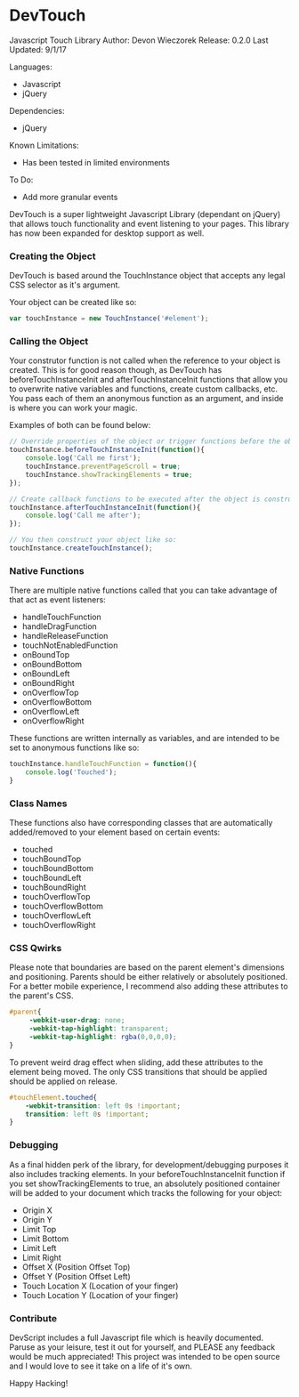 # DevTouch
Javascript Touch Library
Author: Devon Wieczorek
Release: 0.2.0
Last Updated: 9/1/17

Languages:
- Javascript
- jQuery

Dependencies:
- jQuery

Known Limitations:
- Has been tested in limited environments

To Do:
- Add more granular events

DevTouch is a super lightweight Javascript Library (dependant on jQuery) that allows touch functionality and event listening to your pages.
This library has now been expanded for desktop support as well. 

### Creating the Object
DevTouch is based around the TouchInstance object that accepts any legal CSS selector as it's argument.

Your object can be created like so:
```javascript
var touchInstance = new TouchInstance('#element');
```

### Calling the Object
Your construtor function is not called when the reference to your object is created. This is for good reason though, 
as DevTouch has beforeTouchInstanceInit and afterTouchInstanceInit functions that allow you to overwrite native variables and functions,
create custom callbacks, etc. You pass each of them an anonymous function as an argument, and inside is where you
can work your magic.

Examples of both can be found below:

```javascript
// Override properties of the object or trigger functions before the object is constructed
touchInstance.beforeTouchInstanceInit(function(){
    console.log('Call me first');
    touchInstance.preventPageScroll = true;
    touchInstance.showTrackingElements = true;
});

// Create callback functions to be executed after the object is constructed (typically for code dependant upon that object)
touchInstance.afterTouchInstanceInit(function(){
    console.log('Call me after');
});

// You then construct your object like so:
touchInstance.createTouchInstance();
```

### Native Functions

There are multiple native functions called that you can take advantage of that act as event listeners:
- handleTouchFunction
- handleDragFunction
- handleReleaseFunction
- touchNotEnabledFunction
- onBoundTop
- onBoundBottom
- onBoundLeft
- onBoundRight
- onOverflowTop
- onOverflowBottom
- onOverflowLeft
- onOverflowRight

These functions are written internally as variables, and are intended to be set to anonymous functions like so:

```javascript
touchInstance.handleTouchFunction = function(){
    console.log('Touched');
}
```

### Class Names
These functions also have corresponding classes that are automatically added/removed to your element based on certain events:
- touched
- touchBoundTop
- touchBoundBottom
- touchBoundLeft
- touchBoundRight
- touchOverflowTop
- touchOverflowBottom
- touchOverflowLeft
- touchOverflowRight

### CSS Qwirks
Please note that boundaries are based on the parent element's dimensions and positioning. Parents should be either relatively 
or absolutely positioned. For a better mobile experience, I recommend also adding these attributes to the parent's CSS.
```css
#parent{
     -webkit-user-drag: none;
     -webkit-tap-highlight: transparent;
     -webkit-tap-highlight: rgba(0,0,0,0);
}
```
To prevent weird drag effect when sliding, add these attributes to the element being moved. The only CSS transitions that should
be applied should be applied on release.
```css
#touchElement.touched{
    -webkit-transition: left 0s !important;
    transition: left 0s !important;
}
```

### Debugging
As a final hidden perk of the library, for development/debugging purposes it also includes tracking elements.
In your beforeTouchInstanceInit function if you set showTrackingElements to true, an absolutely positioned
container will be added to your document which tracks the following for your object:
- Origin X
- Origin Y
- Limit Top
- Limit Bottom
- Limit Left
- Limit Right
- Offset X (Position Offset Top)
- Offset Y (Position Offset Left)
- Touch Location X (Location of your finger)
- Touch Location Y (Location of your finger)

### Contribute
DevScript includes a  full Javascript file which is heavily documented. 
Paruse as your leisure, test it out for yourself, and PLEASE any feedback would be much appreciated! 
This project was intended to be open source and I would love to see it take on a life of it's own.

Happy Hacking!
